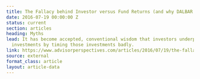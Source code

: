 ```yaml
---
title: The Fallacy behind Investor versus Fund Returns (and why DALBAR is dead wrong)
date: 2016-07-19 00:00:00 Z
status: current
section: articles
heading: Myths
lead: It has become accepted, conventional wisdom that investors underperform their
  investments by timing those investments badly.
link: https://www.advisorperspectives.com/articles/2016/07/19/the-fallacy-behind-investor-versus-fund-returns-and-why-dalbar-is-dead-wrong
source: external
format_class: article
layout: article-data
---
```


